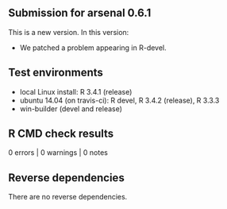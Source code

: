## Submission for arsenal 0.6.1

This is a new version. In this version:

* We patched a problem appearing in R-devel.

## Test environments

* local Linux install: R 3.4.1 (release)
* ubuntu 14.04 (on travis-ci): R devel, R 3.4.2 (release), R 3.3.3
* win-builder (devel and release)

## R CMD check results

0 errors | 0 warnings | 0 notes

## Reverse dependencies

There are no reverse dependencies.


